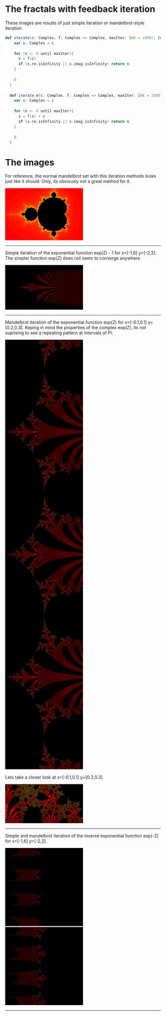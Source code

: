 # The fractals with feedback iteration

These images are results of just simple iteration or mandelbrot-style iteration

```scala 
def iterate(c: Complex, f: Complex => Complex, maxIter: Int = 1000): Int = {
    var s: Complex = c

    for (n <- 0 until maxIter){
      s = f(s)
      if (s.re.isInfinity || s.imag.isInfinity) return n
    }

    0
  }

  def iterate_m(c: Complex, f: Complex => Complex, maxIter: Int = 1000): Int = {
    var s: Complex = c

    for (n <- 0 until maxIter){
      s = f(s) + c
      if (s.re.isInfinity || s.imag.isInfinity) return n
    }

    0
  }
```

# The images

For reference, the normal mandelbrot set with this iteration methods looks just like it should. Only, its obviously
not a great method for it.

<img src="https://raw.githubusercontent.com/EskoSalaka/Fractals/master/Images/mandelbrot.png" width="50%" height="50%"> 

---

Simple iteration of the exponential function exp(Z) - 1 for x=[-1,6] y=[-2,2]. The simpler function exp(Z) does
not seem to converge anywhere.

<img src="https://raw.githubusercontent.com/EskoSalaka/Fractals/master/Images/exponential1.png" width="50%" height="50%"> 

---

Mandelbrot iteration of the exponential function exp(Z) for x=[-0.1,0.1] y=[0.2,0.3]. Keping in mind the properties of 
the complex exp(Z), its not suprising to see a repeating pattern at intervals of Pi.

<img src="https://raw.githubusercontent.com/EskoSalaka/Fractals/master/Images/exponential_m3.png" width="50%" height="50%"> 

Lets take a closer look at x=[-0.1,0.1] y=[0.2,0.3]

<img src="https://raw.githubusercontent.com/EskoSalaka/Fractals/master/Images/exponential_m1.png" width="50%" height="50%"> 

---

Simple and mandelbrot iteration of the inverse exponential function exp(-Z) for x=[-1,6] y=[-2,2]. 

<img src="https://raw.githubusercontent.com/EskoSalaka/Fractals/master/Images/exponential2.png" width="50%" height="50%"> 

<img src="https://raw.githubusercontent.com/EskoSalaka/Fractals/master/Images/exponential3.png" width="50%" height="50%"> 

---
